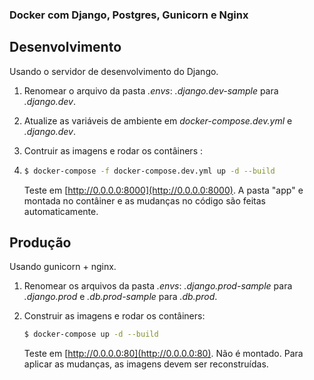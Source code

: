 ### Docker com Django, Postgres, Gunicorn e Nginx


## Desenvolvimento

Usando o servidor de desenvolvimento do Django.

1. Renomear o arquivo da pasta *.envs*: *.django.dev-sample* para *.django.dev*.
1. Atualize as variáveis de ambiente em *docker-compose.dev.yml* e *.django.dev*.
1. Contruir as imagens e rodar os contâiners :
2. 
    ```sh
    $ docker-compose -f docker-compose.dev.yml up -d --build
    ```

    Teste em [http://0.0.0.0:8000](http://0.0.0.0:8000). A pasta "app" e montada no contâiner e as mudanças no código são feitas automaticamente.

## Produção

Usando gunicorn + nginx.

1. Renomear os arquivos da pasta *.envs*: *.django.prod-sample* para *.django.prod* e *.db.prod-sample* para *.db.prod*.
1. Construir as imagens e rodar os contâiners:

    ```sh
    $ docker-compose up -d --build
    ```

    Teste em [http://0.0.0.0:80](http://0.0.0.0:80). Não é montado. Para aplicar as mudanças, as imagens devem ser reconstruídas.